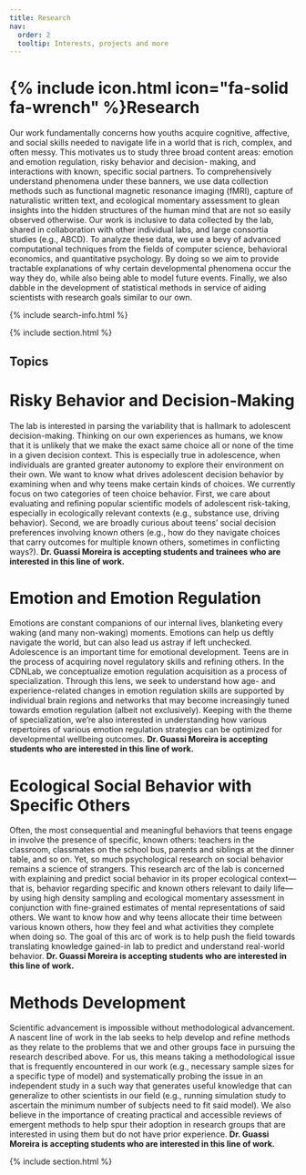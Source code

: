 ```yaml
---
title: Research
nav:
  order: 2
  tooltip: Interests, projects and more
---
```


# {% include icon.html icon="fa-solid fa-wrench" %}Research

Our work fundamentally concerns how youths acquire cognitive, affective, and social skills
needed to navigate life in a world that is rich, complex, and often messy. This motivates us to
study three broad content areas: emotion and emotion regulation, risky behavior and decision-
making, and interactions with known, specific social partners. To comprehensively understand
phenomena under these banners, we use data collection methods such as functional magnetic
resonance imaging (fMRI), capture of naturalistic written text, and ecological momentary
assessment to glean insights into the hidden structures of the human mind that are not so
easily observed otherwise. Our work is inclusive to data collected by the lab, shared in collaboration
with other individual labs, and large consortia studies (e.g., ABCD). To analyze these data, we use
a bevy of advanced computational techniques from the fields of computer science, behavioral
economics, and quantitative psychology. By doing so we aim to provide tractable explanations
of why certain developmental phenomena occur the way they do, while also being able to
model future events. Finally, we also dabble in the development of statistical methods in service
of aiding scientists with research goals similar to our own.

{% include search-info.html %}

{% include section.html %}

## Topics

# Risky Behavior and Decision-Making
The lab is interested in parsing the variability that is hallmark to adolescent decision-making.
Thinking on our own experiences as humans, we know that it is unlikely that we make the exact
same choice all or none of the time in a given decision context. This is especially true in
adolescence, when individuals are granted greater autonomy to explore their environment on
their own. We want to know what drives adolescent decision behavior by examining when and
why teens make certain kinds of choices. We currently focus on two categories of teen choice
behavior. First, we care about evaluating and refining popular scientific models of adolescent
risk-taking, especially in ecologically relevant contexts (e.g., substance use, driving behavior).
Second, we are broadly curious about teens’ social decision preferences involving known others (e.g., how do they navigate choices that carry outcomes for multiple known others, sometimes in conflicting ways?). **Dr. Guassi Moreira is accepting students and trainees who are interested in
this line of work.**

# Emotion and Emotion Regulation
Emotions are constant companions of our internal lives, blanketing every waking (and many
non-waking) moments. Emotions can help us deftly navigate the world, but can also lead us
astray if left unchecked. Adolescence is an important time for emotional development. Teens
are in the process of acquiring novel regulatory skills and refining others. In the CDNLab, we
conceptualize emotion regulation acquisition as a process of specialization. Through this lens,
we seek to understand how age- and experience-related changes in emotion regulation skills
are supported by individual brain regions and networks that may become increasingly tuned
towards emotion regulation (albeit not exclusively). Keeping with the theme of specialization,
we’re also interested in understanding how various repertoires of various emotion regulation
strategies can be optimized for developmental wellbeing outcomes. **Dr. Guassi Moreira is
accepting students who are interested in this line of work.**

# Ecological Social Behavior with Specific Others
Often, the most consequential and meaningful behaviors that teens engage in involve the
presence of specific, known others: teachers in the classroom, classmates on the school bus,
parents and siblings at the dinner table, and so on. Yet, so much psychological research on social
behavior remains a science of strangers. This research arc of the lab is concerned with
explaining and predict social behavior in its proper ecological context—that is, behavior
regarding specific and known others relevant to daily life—by using high density sampling and
ecological momentary assessment in conjunction with fine-grained estimates of mental
representations of said others. We want to know how and why teens allocate their time
between various known others, how they feel and what activities they complete when doing so.
The goal of this arc of work is to help push the field towards translating knowledge gained-in lab
to predict and understand real-world behavior. **Dr. Guassi Moreira is accepting students who are interested in this line of work.**

# Methods Development
Scientific advancement is impossible without methodological advancement. A nascent line of
work in the lab seeks to help develop and refine methods as they relate to the problems that we
and other groups face in pursuing the research described above. For us, this means taking a
methodological issue that is frequently encountered in our work (e.g., necessary sample sizes
for a specific type of model) and systematically probing the issue in an independent study in a
such way that generates useful knowledge that can generalize to other scientists in our field
(e.g., running simulation study to ascertain the minimum number of subjects need to fit said
model). We also believe in the importance of creating practical and accessible reviews of
emergent methods to help spur their adoption in research groups that are interested in using
them but do not have prior experience. **Dr. Guassi Moreira is accepting students who are
interested in this line of work.**

{% include section.html %}
